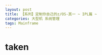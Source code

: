 ```yaml
---
layout: post
title: 【系列】定制你自己的z/OS-其一 ~ IPL篇 ~
categories: 大型机 系统管理
tags: Mainframe
---
```


# taken